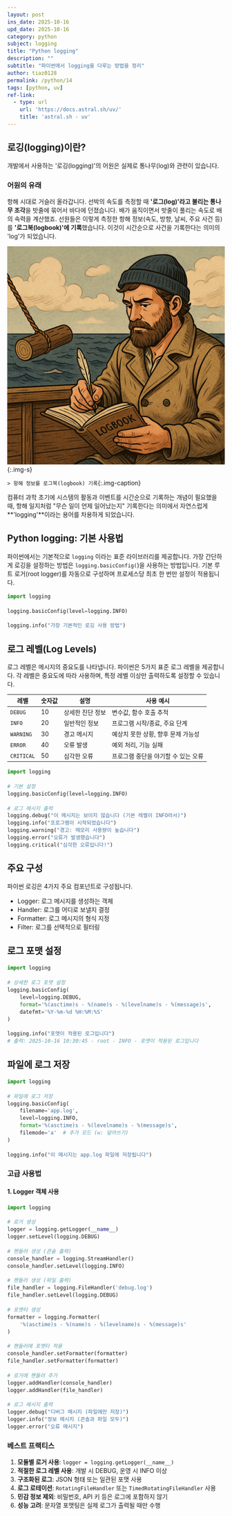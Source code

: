 ```yaml
---
layout: post
ins_date: 2025-10-16
upd_date: 2025-10-16
category: python
subject: logging
title: "Python logging"
description: ""
subtitle: "파이썬에서 logging을 다루는 방법을 정리"
author: tiaz0128
permalink: /python/14
tags: [python, uv]
ref-link:
  - type: url
    url: 'https://docs.astral.sh/uv/'
    title: 'astral.sh - uv'
---
```


## 로깅(logging)이란?

개발에서 사용하는 '로깅(logging)'의 어원은 실제로 통나무(log)와 관련이 있습니다.

### 어원의 유래

항해 시대로 거슬러 올라갑니다. 선박의 속도를 측정할 때 **'로그(log)'라고 불리는 통나무 조각**을 밧줄에 묶어서 바다에 던졌습니다. 배가 움직이면서 밧줄이 풀리는 속도로 배의 속력을 계산했죠. 선원들은 이렇게 측정한 항해 정보(속도, 방향, 날씨, 주요 사건 등)를 **'로그북(logbook)'에 기록**했습니다. 이것이 시간순으로 사건을 기록한다는 의미의 'log'가 되었습니다.

![logging](/assets/img/content/python/014/001.webp){:.img-s}

`> 항해 정보를 로그북(logbook) 기록`{:.img-caption}

컴퓨터 과학 초기에 시스템의 활동과 이벤트를 시간순으로 기록하는 개념이 필요했을 때, 항해 일지처럼 "무슨 일이 언제 일어났는지" 기록한다는 의미에서 자연스럽게 **'logging'**이라는 용어를 차용하게 되었습니다.

## Python logging: 기본 사용법

파이썬에서는 기본적으로 `logging` 이라는 표준 라이브러리를 제공합니다. 가장 간단하게 로깅을 설정하는 방법은 `logging.basicConfig(`)을 사용하는 방법입니다. 기본 루트 로거(root logger)를 자동으로 구성하며 프로세스당 최초 한 번만 설정이 적용됩니다.

```python
import logging

logging.basicConfig(level=logging.INFO)

logging.info("가장 기본적인 로깅 사용 방법")
```

## 로그 레벨(Log Levels)

로그 레벨은 메시지의 중요도를 나타냅니다. 파이썬은 5가지 표준 로그 레벨을 제공합니다. 각 레벨은 중요도에 따라 사용하며, 특정 레벨 이상만 출력하도록 설정할 수 있습니다.

| 레벨 | 숫자값 | 설명 | 사용 예시 |
|------|--------|------|-----------|
| `DEBUG` | 10 | 상세한 진단 정보 | 변수값, 함수 호출 추적 |
| `INFO` | 20 | 일반적인 정보 | 프로그램 시작/종료, 주요 단계 |
| `WARNING` | 30 | 경고 메시지 | 예상치 못한 상황, 향후 문제 가능성 |
| `ERROR` | 40 | 오류 발생 | 예외 처리, 기능 실패 |
| `CRITICAL` | 50 | 심각한 오류 | 프로그램 중단을 야기할 수 있는 오류 |

```python
import logging

# 기본 설정
logging.basicConfig(level=logging.INFO)

# 로그 메시지 출력
logging.debug("이 메시지는 보이지 않습니다 (기본 레벨이 INFO라서)")
logging.info("프로그램이 시작되었습니다")
logging.warning("경고: 메모리 사용량이 높습니다")
logging.error("오류가 발생했습니다")
logging.critical("심각한 오류입니다!")
```

## 주요 구성

파이썬 로깅은 4가지 주요 컴포넌트로 구성됩니다.

- Logger: 로그 메시지를 생성하는 객체
- Handler: 로그를 어디로 보낼지 결정
- Formatter: 로그 메시지의 형식 지정
- Filter: 로그를 선택적으로 필터링

## 로그 포맷 설정

```python
import logging

# 상세한 로그 포맷 설정
logging.basicConfig(
    level=logging.DEBUG,
    format='%(asctime)s - %(name)s - %(levelname)s - %(message)s',
    datefmt='%Y-%m-%d %H:%M:%S'
)

logging.info("포맷이 적용된 로그입니다")
# 출력: 2025-10-16 10:30:45 - root - INFO - 포맷이 적용된 로그입니다
```

## 파일에 로그 저장

```python
import logging

# 파일에 로그 저장
logging.basicConfig(
    filename='app.log',
    level=logging.INFO,
    format='%(asctime)s - %(levelname)s - %(message)s',
    filemode='a'  # 추가 모드 (w: 덮어쓰기)
)

logging.info("이 메시지는 app.log 파일에 저장됩니다")
```

### 고급 사용법

#### 1. Logger 객체 사용

```python
import logging

# 로거 생성
logger = logging.getLogger(__name__)
logger.setLevel(logging.DEBUG)

# 핸들러 생성 (콘솔 출력)
console_handler = logging.StreamHandler()
console_handler.setLevel(logging.INFO)

# 핸들러 생성 (파일 출력)
file_handler = logging.FileHandler('debug.log')
file_handler.setLevel(logging.DEBUG)

# 포맷터 생성
formatter = logging.Formatter(
    '%(asctime)s - %(name)s - %(levelname)s - %(message)s'
)

# 핸들러에 포맷터 적용
console_handler.setFormatter(formatter)
file_handler.setFormatter(formatter)

# 로거에 핸들러 추가
logger.addHandler(console_handler)
logger.addHandler(file_handler)

# 로그 메시지 출력
logger.debug("디버그 메시지 (파일에만 저장)")
logger.info("정보 메시지 (콘솔과 파일 모두)")
logger.error("오류 메시지")
```

### 베스트 프랙티스

1. **모듈별 로거 사용**: `logger = logging.getLogger(__name__)`
2. **적절한 로그 레벨 사용**: 개발 시 DEBUG, 운영 시 INFO 이상
3. **구조화된 로그**: JSON 형태 또는 일관된 포맷 사용
4. **로그 로테이션**: `RotatingFileHandler` 또는 `TimedRotatingFileHandler` 사용
5. **민감 정보 제외**: 비밀번호, API 키 등은 로그에 포함하지 않기
6. **성능 고려**: 문자열 포맷팅은 실제 로그가 출력될 때만 수행
